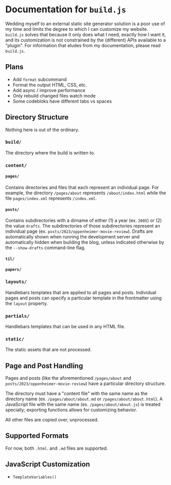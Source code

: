 # Documentation for `build.js`

Wedding myself to an external static site generator solution is a poor use of my time and limits the degree to which I can customize my website. `build.js` solves that because it only does what I need, exactly how I want it, and its customization is not constrained by the (different) APIs available to a "plugin". For information that eludes from my documentation, please read `build.js`.

## Plans

- Add `format` subcommand
- Format the output HTML, CSS, etc.
- Add async / improve performance
- Only rebuild changed files watch mode
- Some codebloks have different tabs vs spaces

## Directory Structure

Nothing here is out of the ordinary.

### `build/`

The directory where the build is written to.

### `content/`

#### `pages/`

Contains directories and files that each represent an individual page. For example, the directory `/pages/about` represents `/about/index.html` while the file `pages/index.xml` represents `/index.xml`.

#### `posts/`

Contains subdirectories with a dirname of either (1) a year (ex. `2005`) or (2) the value `drafts`. The subdirectories of those subdirectories represent an individual page (ex. `posts/2023/oppenheimer-movie-review`). Drafts are automatically shown when running the development server and automatically hidden when building the blog, unless indicated otherwise by the `--show-drafts` command-line flag.

#### `til/`

#### `papers/`

### `layouts/`

Handlebars templates that are applied to all pages and posts. Individual pages and posts can specify a particular template in the frontmatter using the `layout` property.

### `partials/`

Handlebars templates that can be used in any HTML file.

### `static/`

The static assets that are not processed.

## Page and Post Handling

Pages and posts (like the aforementioned `/pages/about` and `posts/2023/oppenheimer-movie-review`) have a particular directory structure.

The directory must have a "content file" with the same name as the directory name (ex. `/pages/about/about.md` or `/pages/about/about.html`). A JavaScript file with the same name (ex. `/pages/about/about.js`) is treated specially; exporting functions allows for customizing behavior.

All other files are copied over, unprocessed.

## Supported Formats

For now, both `.html`. and `.md` files are supported.

## JavaScript Customization

- `TemplateVariables()`
